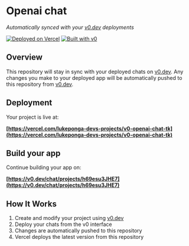 # Openai chat

*Automatically synced with your [v0.dev](https://v0.dev) deployments*

[![Deployed on Vercel](https://img.shields.io/badge/Deployed%20on-Vercel-black?style=for-the-badge&logo=vercel)](https://vercel.com/lukeponga-devs-projects/v0-openai-chat-tk)
[![Built with v0](https://img.shields.io/badge/Built%20with-v0.dev-black?style=for-the-badge)](https://v0.dev/chat/projects/h69esu3JHE7)

## Overview

This repository will stay in sync with your deployed chats on [v0.dev](https://v0.dev).
Any changes you make to your deployed app will be automatically pushed to this repository from [v0.dev](https://v0.dev).

## Deployment

Your project is live at:

**[https://vercel.com/lukeponga-devs-projects/v0-openai-chat-tk](https://vercel.com/lukeponga-devs-projects/v0-openai-chat-tk)**

## Build your app

Continue building your app on:

**[https://v0.dev/chat/projects/h69esu3JHE7](https://v0.dev/chat/projects/h69esu3JHE7)**

## How It Works

1. Create and modify your project using [v0.dev](https://v0.dev)
2. Deploy your chats from the v0 interface
3. Changes are automatically pushed to this repository
4. Vercel deploys the latest version from this repository